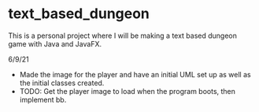# text_based_dungeon
This is a personal project where I will be making a text based dungeon game with Java and JavaFX. 

6/9/21
- Made the image for the player and have an initial UML set up as well as the initial classes created.
- TODO: Get the player image to load when the program boots, then implement bb.
